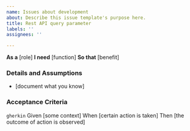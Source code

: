 ```yaml
---
name: Issues about development
about: Describe this issue template's purpose here.
title: Rest API query parameter
labels: ''
assignees: ''

---
```


**As a** [role]
**I need** [function]
**So that** [benefit]
### Details and Assumptions
 * [document what you know]
 ### Acceptance Criteria
```gherkin```
Given [some context]
When [certain action is taken]
Then [the outcome of action is observed]
